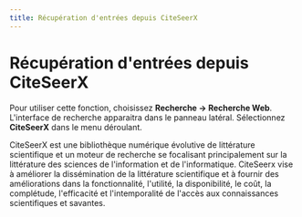 ```yaml
---
title: Récupération d'entrées depuis CiteSeerX
---
```


# Récupération d'entrées depuis CiteSeerX

Pour utiliser cette fonction, choisissez **Recherche -&gt; Recherche Web**. L'interface de recherche apparaitra dans le panneau latéral. Sélectionnez **CiteSeerX** dans le menu déroulant.

CiteSeerX est une bibliothèque numérique évolutive de littérature scientifique et un moteur de recherche se focalisant principalement sur la littérature des sciences de l'information et de l'informatique. CiteSeerx vise à améliorer la dissémination de la littérature scientifique et à fournir des améliorations dans la fonctionnalité, l'utilité, la disponibilité, le coût, la complétude, l'efficacité et l'intemporalité de l'accès aux connaissances scientifiques et savantes.
